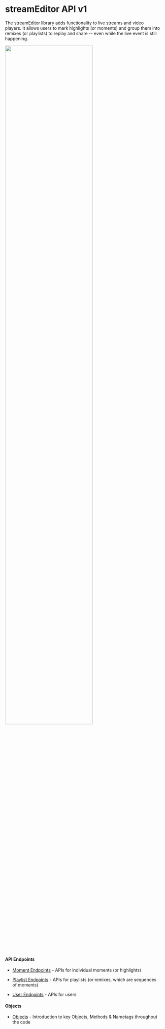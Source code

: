 <a name="top"></a>

# streamEditor API v1

The streamEditor library adds functionality to live streams and video players. It allows users to mark highlights (or moments) and group them into remixes (or playlists) to replay and share -- even while the live event is still happening.

<img src="https://s3-us-west-2.amazonaws.com/themoment-s3-bucket/document/screenshot.png" width="75%" height="75%" />

#### API Endpoints

- [Moment Endpoints](/doc/v1/moments.md#top) - APIs for individual moments (or highlights)

- [Playlist Endpoints](/doc/v1/playlists.md#top) - APIs for playlists (or remixes, which are sequences of moments)

- [User Endpoints](/doc/v1/users.md#top) - APIs for users

#### Objects

- [Objects](/doc/v1/objects.md#top) - Introduction to key Objects, Methods & Nametags throughout the code
